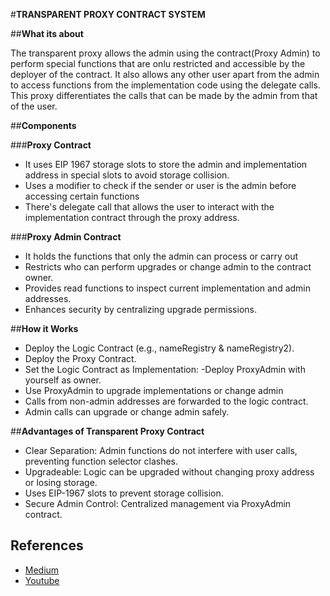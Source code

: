 #**TRANSPARENT PROXY CONTRACT SYSTEM**

##**What its about**

The transparent proxy allows the admin using the contract(Proxy Admin) to perform special functions that are onlu restricted and accessible by the deployer of the contract.
It also allows any other user apart from the admin to access functions from the implementation code using the delegate calls.
This proxy differentiates the calls that can be made by the admin from that of the user.

##**Components**

###**Proxy Contract**

- It uses EIP 1967 storage slots to store the admin and implementation address in special slots to avoid storage collision.
- Uses a modifier to check if the sender or user is the admin before accessing certain functions
- There's delegate call that allows the user to interact with the implementation contract through the proxy address.

###**Proxy Admin Contract**

- It holds the functions that only the admin can process or carry out
- Restricts who can perform upgrades or change admin to the contract owner.
- Provides read functions to inspect current implementation and admin addresses.
- Enhances security by centralizing upgrade permissions.

##**How it Works**

- Deploy the Logic Contract (e.g., nameRegistry & nameRegistry2).
- Deploy the Proxy Contract.
- Set the Logic Contract as Implementation:
 -Deploy ProxyAdmin with yourself as owner.
- Use ProxyAdmin to upgrade implementations or change admin
- Calls from non-admin addresses are forwarded to the logic contract.
- Admin calls can upgrade or change admin safely.

##**Advantages of Transparent Proxy Contract**

- Clear Separation: Admin functions do not interfere with user calls, preventing function selector clashes.
- Upgradeable: Logic can be upgraded without changing proxy address or losing storage.
- Uses EIP-1967 slots to prevent storage collision.
- Secure Admin Control: Centralized management via ProxyAdmin contract.

## References

- [Medium](https://solidity-by-example.org/app/upgradeable-proxy/)
- [Youtube](https://www.youtube.com/watch?v=CLhPUrxwP7k)




